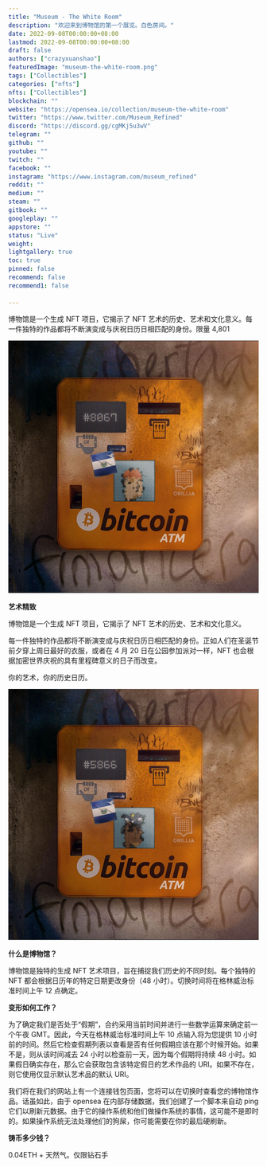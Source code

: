 ```yaml
---
title: "Museum - The White Room"
description: "欢迎来到博物馆的第一个展览。白色房间。"
date: 2022-09-08T00:00:00+08:00
lastmod: 2022-09-08T00:00:00+08:00
draft: false
authors: ["crazyxuanshao"]
featuredImage: "museum-the-white-room.png"
tags: ["Collectibles"]
categories: ["nfts"]
nfts: ["Collectibles"]
blockchain: ""
website: "https://opensea.io/collection/museum-the-white-room"
twitter: "https://www.twitter.com/Museum_Refined"
discord: "https://discord.gg/cgMKj5u3wV"
telegram: ""
github: ""
youtube: ""
twitch: ""
facebook: ""
instagram: "https://www.instagram.com/museum_refined"
reddit: ""
medium: ""
steam: ""
gitbook: ""
googleplay: ""
appstore: ""
status: "Live"
weight: 
lightgallery: true
toc: true
pinned: false
recommend: false
recommend1: false

---
```


博物馆是一个生成 NFT 项目，它揭示了 NFT 艺术的历史、艺术和文化意义。每一件独特的作品都将不断演变成与庆祝日历日相匹配的身份。限量 4,801

![dwad](dwad.png)

**艺术精致**

博物馆是一个生成 NFT 项目，它揭示了 NFT 艺术的历史、艺术和文化意义。 

每一件独特的作品都将不断演变成与庆祝日历日相匹配的身份。正如人们在圣诞节前夕穿上周日最好的衣服，或者在 4 月 20 日在公园参加派对一样，NFT 也会根据加密世界庆祝的具有里程碑意义的日子而改变。 

你的艺术，你的历史日历。 

![wwww](wwww.png)

**什么是博物馆？**

博物馆是独特的生成 NFT 艺术项目，旨在捕捉我们历史的不同时刻。每个独特的 NFT 都会根据日历年的特定日期更改身份（48 小时）。切换时间将在格林威治标准时间上午 12 点确定。

**变形如何工作？**

为了确定我们是否处于“假期”，合约采用当前时间并进行一些数学运算来确定前一个午夜 GMT。因此，今天在格林威治标准时间上午 10 点输入将为您提供 10 小时前的时间。然后它检查假期列表以查看是否有任何假期应该在那个时候开始。如果不是，则从该时间减去 24 小时以检查前一天，因为每个假期将持续 48 小时。如果假日确实存在，那么它会获取包含该特定假日的艺术作品的 URI。如果不存在，则它使用仅显示默认艺术品的默认 URI。

我们将在我们的网站上有一个连接钱包页面，您将可以在切换时查看您的博物馆作品。话虽如此，由于 opensea 在内部存储数据，我们创建了一个脚本来自动 ping 它们以刷新元数据。由于它的操作系统和他们做操作系统的事情，这可能不是即时的。如果操作系统无法处理他们的狗屎，你可能需要在你的最后硬刷新。

**铸币多少钱？**

0.04ETH + 天然气。仅限钻石手